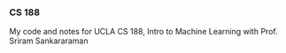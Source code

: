 ### CS 188
My code and notes for UCLA CS 188, Intro to Machine Learning with Prof. Sriram Sankararaman
